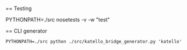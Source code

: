 == Testing

   PYTHONPATH=./src nosetests -v -w "test"

== CLI generator

    PYTHONPATH=./src python ./src/katello_bridge_generator.py 'katello'
